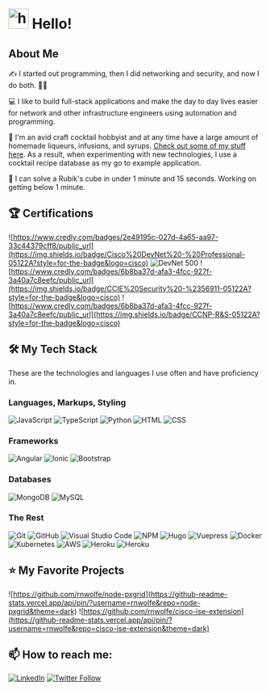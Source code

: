 
# <img alt="handwavegif" src="https://user-images.githubusercontent.com/39513876/112366216-8cfe7400-8cfe-11eb-8116-7d3dbae20e97.gif" width='40' /> Hello!

## About Me
✍️ I started out programming, then I did networking and security, and now I do both. 🤷‍♂️

💻 I like to build full-stack applications and make the day to day lives easier for network and other infrastructure engineers using automation and programming.

🍹 I'm an avid craft cocktail hobbyist and at any time have a large amount of homemade liqueurs, infusions, and syrups. [Check out some of my stuff here](https://instagram.com/livelylivers). As a result, when experimenting with new technologies, I use a cocktail recipe database as my go to example application.

🧩 I can solve a Rubik's cube in under 1 minute and 15 seconds. Working on getting below 1 minute.

## 🏆 Certifications
![https://www.credly.com/badges/2e49195c-027d-4a65-aa97-33c44379cff8/public_url](https://img.shields.io/badge/Cisco%20DevNet%20-%20Professional-05122A?style=for-the-badge&logo=cisco)
![DevNet 500](https://img.shields.io/badge/Cisco%20DevNet%20-%20500-05122A?style=for-the-badge&logo=cisco)
![https://www.credly.com/badges/6b8ba37d-afa3-4fcc-927f-3a40a7c8eefc/public_url](https://img.shields.io/badge/CCIE%20Security%20-%2356911-05122A?style=for-the-badge&logo=cisco)
![https://www.credly.com/badges/6b8ba37d-afa3-4fcc-927f-3a40a7c8eefc/public_url](https://img.shields.io/badge/CCNP-R&S-05122A?style=for-the-badge&logo=cisco)

## 🛠️ My Tech Stack
These are the technologies and languages I use often and have proficiency in.
### Languages, Markups, Styling
![JavaScript](https://img.shields.io/badge/-JavaScript-05122A?style=for-the-badge&logo=javascript)
![TypeScript](https://img.shields.io/badge/-TypeScript-05122A?style=for-the-badge&logo=typescript)
![Python](https://img.shields.io/badge/-Python-05122A?style=for-the-badge&logo=python)
![HTML](https://img.shields.io/badge/-HTML-05122A?style=for-the-badge&logo=HTML5)
![CSS](https://img.shields.io/badge/-CSS-05122A?style=for-the-badge&logo=CSS3&logoColor=1572B6)

### Frameworks
![Angular](https://img.shields.io/badge/-Angular-05122A?style=for-the-badge&logo=angular&logoColor=DD0031)
![Ionic](https://img.shields.io/badge/Ionic-05122A?style=for-the-badge&logo=ionic)
![Bootstrap](https://img.shields.io/badge/-Bootstrap-05122A?style=for-the-badge&logo=bootstrap&logoColor=563D7C)

### Databases

![MongoDB](https://img.shields.io/badge/MongoDB-05122A?style=for-the-badge&logo=mongodb)
![MySQL](https://img.shields.io/badge/MySQL-05122A?style=for-the-badge&logo=mysql)

### The Rest

![Git](https://img.shields.io/badge/-Git-05122A?style=for-the-badge&logo=git)
![GitHub](https://img.shields.io/badge/-GitHub-05122A?style=for-the-badge&logo=github)
![Visual Studio Code](https://img.shields.io/badge/-Visual%20Studio%20Code-05122A?style=for-the-badge&logo=visual-studio-code&logoColor=007ACC)
![NPM](https://img.shields.io/badge/npm-05122A?style=for-the-badge&logo=npm)
![Hugo](https://img.shields.io/badge/-Hugo-05122A?style=for-the-badge&logo=hugo)
![Vuepress](https://img.shields.io/badge/-VuePress-05122A?style=for-the-badge&logo=vue.js)
![Docker](https://img.shields.io/badge/Docker-05122A?style=for-the-badge&logo=docker)
![Kubernetes](https://img.shields.io/badge/kubernetes-05122A?&style=for-the-badge&logo=kubernetes)
![AWS](https://img.shields.io/badge/Amazon_AWS-05122A?style=for-the-badge&logo=amazon-aws)
![Heroku](https://img.shields.io/badge/Heroku-05122A?style=for-the-badge&logo=heroku)
![Heroku](https://img.shields.io/badge/Cisco-05122A?style=for-the-badge&logo=cisco)
<!-- ## GitHub Stats
![Stats](https://github-readme-stats.vercel.app/api?username=rnwolfe&count_private=true&layout=compact&title_color=61dafb&text_color=ffffff&icon_color=61dafb&bg_color=20232a)
![Languages](https://github-readme-stats.vercel.app/api/top-langs/?username=rnwolfe&layout=compact&hide=perl&show_icons=true&theme=react) 
![Streak](https://github-readme-streak-stats.herokuapp.com/?user=rnwolfe&count_private=true&theme=dark) -->
## ⭐ My Favorite Projects
![https://github.com/rnwolfe/node-pxgrid](https://github-readme-stats.vercel.app/api/pin/?username=rnwolfe&repo=node-pxgrid&theme=dark) ![https://github.com/rnwolfe/cisco-ise-extension](https://github-readme-stats.vercel.app/api/pin/?username=rnwolfe&repo=cisco-ise-extension&theme=dark)
## 📫 How to reach me:

<a href="https://www.linkedin.com/in/rnwolfe/"><img alt="LinkedIn" src="https://img.shields.io/badge/LinkedIn-0077B5?style=for-the-badge&logo=linkedin&logoColor=white
"/></a>
<a href="https://twitter.com/somewolfe"><img alt="Twitter Follow" src="https://img.shields.io/badge/Twitter-1DA1F2?style=for-the-badge&logo=twitter&logoColor=white
"></a>
